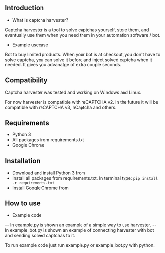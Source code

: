 ## Introduction

- What is captcha harvester?

Captcha harvester is a tool to solve captchas yourself, store them, and evantually use them when you need them in your automation software / bot.

- Example usecase

Bot to buy limited products. When your bot is at checkout, you don't have to solve captcha, you can solve it before and inject solved captcha when it needed. It gives you advanatge of extra couple seconds.

## Compatibility

Captcha harvester was tested and working on Windows and Linux.

For now harvester is compatible with reCAPTCHA v2. In the future it will be compatible with reCAPTCHA v3, hCaptcha and others.

## Requirements

- Python 3
- All packages from requirements.txt
- Google Chrome

## Installation

- Download and install Python 3 from <a href="https://www.python.org/downloads/"></a>
- Install all packages from requirements.txt. In terminal type: `pip install -r requirements.txt`
- Install Google Chrome from <a href="https://www.google.com/chrome/"></a>

## How to use

- Example code

-- In example.py is shown an example of a simple way to use harvester.
-- In example_bot.py is shown an example of connecting harvester with bot and sending solved captchas to it.

To run example code just run example.py or example_bot.py with python.

